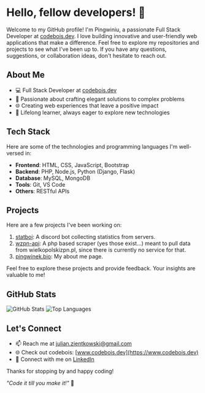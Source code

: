 # Hello, fellow developers! 👋

Welcome to my GitHub profile! I'm Pingwiniu, a passionate Full Stack Developer at [codebois.dev](https://www.codebois.dev). I love building innovative and user-friendly web applications that make a difference. Feel free to explore my repositories and projects to see what I've been up to. If you have any questions, suggestions, or collaboration ideas, don't hesitate to reach out.

## About Me

- 💻 Full Stack Developer at [codebois.dev](https://www.codebois.dev)
- 🚀 Passionate about crafting elegant solutions to complex problems
- 🌐 Creating web experiences that leave a positive impact
- 🌱 Lifelong learner, always eager to explore new technologies

## Tech Stack

Here are some of the technologies and programming languages I'm well-versed in:

- **Frontend**: HTML, CSS, JavaScript, Bootstrap
- **Backend**: PHP, Node.js, Python (Django, Flask)
- **Database**: MySQL, MongoDB
- **Tools**: Git, VS Code
- **Others**: RESTful APIs

## Projects

Here are a few projects I've been working on:

1. [statboi](https://statboi.xyz): A discord bot collecting statistics from servers.
2. [wzpn-api](https://github.com/pingwiniu/wzpn-api): A php based scraper (yes those exist...) meant to pull data from wielkopolskizpn.pl, since there is currently no service for that.
2. [pingwinek.bio](https://pingwinek.bio): My about me page.

Feel free to explore these projects and provide feedback. Your insights are valuable to me!

## GitHub Stats

![GitHub Stats](https://github-readme-stats.vercel.app/api?username=pingwiniu&show_icons=true&count_private=true)
![Top Languages](https://github-readme-stats.vercel.app/api/top-langs/?username=pingwiniu&layout=compact&count_private=true)


## Let's Connect

- 📫 Reach me at [julian.zientkowski@gmail.com](mailto:julian.zientkowski@gmail.com)
- 🌐 Check out codebois: [www.codebois.dev](https://www.codebois.dev)
- 💼 Connect with me on [LinkedIn](https://www.linkedin.com/in/julian-zientkowski/)

Thanks for stopping by and happy coding!

_"Code it till you make it!"_ 🚀
